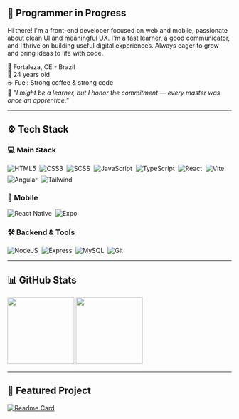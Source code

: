 ## 🌱 Programmer in Progress

Hi there! I'm a front-end developer focused on web and mobile, passionate about clean UI and meaningful UX. I'm a fast learner, a good communicator, and I thrive on building useful digital experiences. Always eager to grow and bring ideas to life with code.

📍 Fortaleza, CE - Brazil  
📅 24 years old  
☕ Fuel: Strong coffee & strong code  
🧠 *"I might be a learner, but I honor the commitment — every master was once an apprentice."*

---

## ⚙️ Tech Stack

### 💻 Main Stack
<div style="display: flex; flex-wrap: wrap; gap: 8px; align-items: center;">
  <img alt="HTML5" src="https://img.shields.io/badge/HTML5-E34F26?style=flat-square&logo=html5&logoColor=white"/>
  <img alt="CSS3" src="https://img.shields.io/badge/CSS3-1572B6?style=flat-square&logo=css&logoColor=white"/>
  <img alt="SCSS" src="https://img.shields.io/badge/SCSS-CF6B9D?style=flat-square&logo=sass&logoColor=white"/>
  <img alt="JavaScript" src="https://img.shields.io/badge/JavaScript-F7DF1E?style=flat-square&logo=javascript&logoColor=black"/>
  <img alt="TypeScript" src="https://img.shields.io/badge/TypeScript-3178C6?style=flat-square&logo=typescript&logoColor=white"/>
  <img alt="React" src="https://img.shields.io/badge/React-20232a?style=flat-square&logo=react&logoColor=61dafb"/>
  <img alt="Vite" src="https://img.shields.io/badge/Vite-646CFF?style=flat-square&logo=vite&logoColor=yellow"/>
  <img alt="Angular" src="https://img.shields.io/badge/Angular-5F1CA6?style=flat-square&logo=angular&logoColor=white"/>
  <img alt="Tailwind" src="https://img.shields.io/badge/Tailwind_CSS-38B2AC?style=flat-square&logo=tailwind-css&logoColor=white"/>
</div>

### 📱 Mobile
<div style="display: flex; flex-wrap: wrap; gap: 8px; align-items: center;">
  <img alt="React Native" src="https://img.shields.io/badge/React_Native-20232a?style=flat-square&logo=react&logoColor=61dafb"/>
  <img alt="Expo" src="https://img.shields.io/badge/Expo-000020?style=flat-square&logo=expo&logoColor=white"/>
</div>

### 🛠️ Backend & Tools
<div style="display: flex; flex-wrap: wrap; gap: 8px; align-items: center;">
  <img alt="NodeJS" src="https://img.shields.io/badge/Node.js-339933?style=flat-square&logo=node.js&logoColor=white"/>
  <img alt="Express" src="https://img.shields.io/badge/Express-000000?style=flat-square&logo=express&logoColor=white"/>
  <img alt="MySQL" src="https://img.shields.io/badge/MySQL-00758F?style=flat-square&logo=mysql&logoColor=white"/>
  <img alt="Git" src="https://img.shields.io/badge/Git-F05032?style=flat-square&logo=git&logoColor=white"/>
</div>

---

## 📊 GitHub Stats

<div align="start">
  <img src="https://github-readme-stats.vercel.app/api?username=kinwx&show_icons=true&theme=tokyonight" height="150"/>
  <img src="https://github-readme-stats.vercel.app/api/top-langs/?username=kinwx&layout=compact&theme=tokyonight" height="150"/>
</div>

---

## 🚀 Featured Project

[![Readme Card](https://github-readme-stats.vercel.app/api/pin/?username=kinwx&repo=ecommerceSchoolTest&theme=tokyonight)](https://github.com/kinwx/ecommerceSchoolTest)

